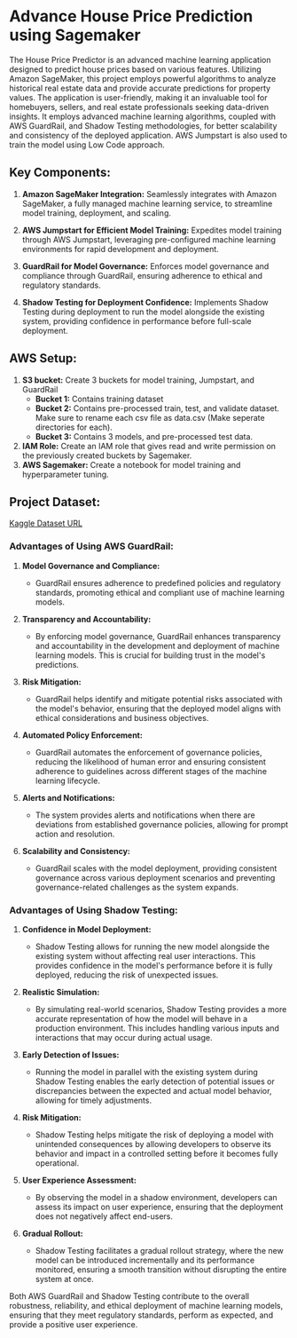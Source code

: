 
# Advance House Price Prediction using Sagemaker

The House Price Predictor is an advanced machine learning application designed to predict house prices based on various features. Utilizing Amazon SageMaker, this project employs powerful algorithms to analyze historical real estate data and provide accurate predictions for property values. The application is user-friendly, making it an invaluable tool for homebuyers, sellers, and real estate professionals seeking data-driven insights. It employs advanced machine learning algorithms, coupled with AWS GuardRail, and Shadow Testing methodologies, for better scalability and consistency of the deployed application. AWS Jumpstart is also used to train the model using Low Code approach.

## Key Components:
1. **Amazon SageMaker Integration:**
Seamlessly integrates with Amazon SageMaker, a fully managed machine learning service, to streamline model training, deployment, and scaling.

2. **AWS Jumpstart for Efficient Model Training:**
Expedites model training through AWS Jumpstart, leveraging pre-configured machine learning environments for rapid development and deployment.

3. **GuardRail for Model Governance:**
Enforces model governance and compliance through GuardRail, ensuring adherence to ethical and regulatory standards.

4. **Shadow Testing for Deployment Confidence:**
Implements Shadow Testing during deployment to run the model alongside the existing system, providing confidence in performance before full-scale deployment.

## AWS Setup:
1. **S3 bucket:** Create 3 buckets for model training, Jumpstart, and GuardRail
    - **Bucket 1:** Contains training dataset
    - **Bucket 2:** Contains pre-processed train, test, and validate dataset. Make sure to rename each csv file as data.csv (Make seperate directories for each).
    - **Bucket 3:** Contains 3 models, and pre-processed test data.
2. **IAM Role:** Create an IAM role that gives read and write permission on the previously created buckets by Sagemaker.
3. **AWS Sagemaker:** Create a notebook for model training and hyperparameter tuning.

## Project Dataset: 
[Kaggle Dataset URL](https://www.kaggle.com/competitions/house-prices-advanced-regression-techniques/data)

### Advantages of Using AWS GuardRail:
1. **Model Governance and Compliance:**
   - GuardRail ensures adherence to predefined policies and regulatory standards, promoting ethical and compliant use of machine learning models.

2. **Transparency and Accountability:**
   - By enforcing model governance, GuardRail enhances transparency and accountability in the development and deployment of machine learning models. This is crucial for building trust in the model's predictions.

3. **Risk Mitigation:**
   - GuardRail helps identify and mitigate potential risks associated with the model's behavior, ensuring that the deployed model aligns with ethical considerations and business objectives.

4. **Automated Policy Enforcement:**
   - GuardRail automates the enforcement of governance policies, reducing the likelihood of human error and ensuring consistent adherence to guidelines across different stages of the machine learning lifecycle.

5. **Alerts and Notifications:**
   - The system provides alerts and notifications when there are deviations from established governance policies, allowing for prompt action and resolution.

6. **Scalability and Consistency:**
   - GuardRail scales with the model deployment, providing consistent governance across various deployment scenarios and preventing governance-related challenges as the system expands.

### Advantages of Using Shadow Testing:
1. **Confidence in Model Deployment:**
   - Shadow Testing allows for running the new model alongside the existing system without affecting real user interactions. This provides confidence in the model's performance before it is fully deployed, reducing the risk of unexpected issues.

2. **Realistic Simulation:**
   - By simulating real-world scenarios, Shadow Testing provides a more accurate representation of how the model will behave in a production environment. This includes handling various inputs and interactions that may occur during actual usage.

3. **Early Detection of Issues:**
   - Running the model in parallel with the existing system during Shadow Testing enables the early detection of potential issues or discrepancies between the expected and actual model behavior, allowing for timely adjustments.

4. **Risk Mitigation:**
   - Shadow Testing helps mitigate the risk of deploying a model with unintended consequences by allowing developers to observe its behavior and impact in a controlled setting before it becomes fully operational.

5. **User Experience Assessment:**
   - By observing the model in a shadow environment, developers can assess its impact on user experience, ensuring that the deployment does not negatively affect end-users.

6. **Gradual Rollout:**
   - Shadow Testing facilitates a gradual rollout strategy, where the new model can be introduced incrementally and its performance monitored, ensuring a smooth transition without disrupting the entire system at once.

Both AWS GuardRail and Shadow Testing contribute to the overall robustness, reliability, and ethical deployment of machine learning models, ensuring that they meet regulatory standards, perform as expected, and provide a positive user experience.
